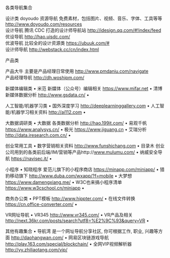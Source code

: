 各类导航集合

设计类
doyoudo 资源导航 免费素材，包括图片、视频、音乐、字体、工具等等 http://www.doyoudo.com/resources<br />
设计导航 腾讯 CDC 打造的设计师导航站 http://idesign.qq.com/#!index/feed<br />
优设导航 http://hao.uisdc.com/<br />
优波导航 比较全的设计资源类 https://ubuuk.com/#<br />
设计师导航 http://webstack.cc/cn/index.html<br />


产品类

产品大牛 主要是产品经理日常使用 http://www.pmdaniu.com/navigate<br />
产品经理导航 http://dh.woshipm.com/<br />

新媒体编辑类
•	米范 新媒体（公众号）编辑相关 https://www.mifar.net
•	清博新媒体数据分析 http://www.gsdata.cn/
•	

人工智能/机器学习类
•	国外深度学习 http://deeplearninggallery.com
•	人工智能/机器学习相关资料 http://ai112.com
•	

大数据调研类
•	大数据 各类数据分析 http://hao.199it.com/
•	易观千帆 https://www.analysys.cn/
•	极光 https://www.jiguang.cn
•	艾瑞分析 http://data.iresearch.com.cn/
•	

创业常用工具
•	数字营销相关资料 http://www.funshichang.com
•	目录木 创业公司用到的各类前后端/IM/营销等产品http://www.mulumu.com/
•	纳威安全导航 https://navisec.it/
•	

小程序
•	知晓程序 爱范儿旗下的小程序商店 https://minapp.com/miniapp/
•	猎豹移动旗下 http://www.duba.com/wxapp/?f=mobile
•	大梦想 https://www.damengxiang.me/
•	W3C也来搞小程序清单 https://www.w3cschool.cn/miniapp
•	

商务办公类
•	PPT模板 http://www.hippter.com/
•	在线文件转换 https://cn.office-converter.com/
•	

VR网址导航
•	VR345 http://www.vr345.com/
•	VR产品及相关 http://next.36kr.com/posts/search?utf8=%E2%9C%93&query=VR
•	

其他有趣集合
•	导航湾 是一个网址导航分享社区, 你可根据工作, 职业, 兴趣等方面 http://daohangwan.com/
•	网易区块链游戏导航 http://play.163.com/special/blockchain/
•	全网VIP视频解析器 http://yy.zhiliaotang.com/vip/

